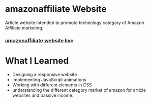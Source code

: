 
# amazonaffiliate Website
Article website intended to promote technology category of Amazon Affiliate marketing.

### <a href = "https://nekruzash.github.io/amazonaffiliate/">amazonaffiliate website live</a>

# What I Learned
* Designing a responsive website
* Implementing JavaScript animations
* Working with different elements in CSS
* understanding the different category market of amazon for article websites and passive income.
